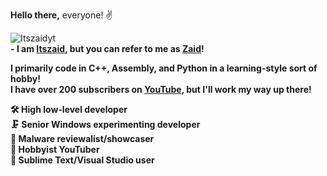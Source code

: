 <p><b>Hello there,</b> everyone! ✌</p>

![Itszaidyt](https://github.com/Itszaidyt/Itszaidyt/blob/49d9cefa4ab548bdddfb2e13430f11444be3e7f7/header.jpg)<br>
<strong>-<strong> I am <a href="https://www.youtube.com/@Itszaidyt" rel='external'>Itszaid</a>, but you can refer to me as <a href="https://www.youtube.com/@Itszaidyt" rel="external">Zaid</a>!<br>

I primarily code in <strong>C++</strong>, <strong>Assembly</strong>, and <strong>Python</strong> in a learning-style sort of hobby!<br>
<strong>I have over 200 subscribers on <a href="https://www.youtube.com/@Itszaidyt" rel="external">YouTube</a>, but I'll work my way up there!</strong>

<strong>🛠 High low-level developer<br>
🗜 Senior Windows experimenting developer<br>
💾 Malware reviewalist/showcaser<br>
📸 Hobbyist YouTuber<br>
🌋 Sublime Text/Visual Studio user</strong><br>
